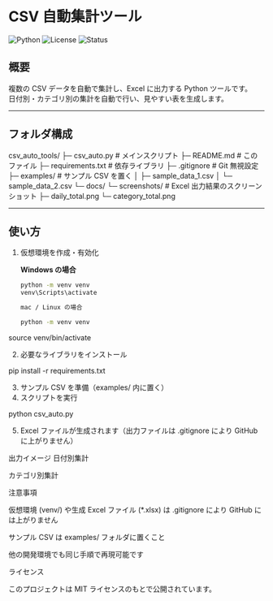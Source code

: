 # CSV 自動集計ツール

![Python](https://img.shields.io/badge/Python-3.9%2B-blue.svg)
![License](https://img.shields.io/badge/License-MIT-green.svg)
![Status](https://img.shields.io/badge/Status-Active-brightgreen.svg)

## 概要
複数の CSV データを自動で集計し、Excel に出力する Python ツールです。  
日付別・カテゴリ別の集計を自動で行い、見やすい表を生成します。

---

## フォルダ構成

csv_auto_tools/
├─ csv_auto.py # メインスクリプト
├─ README.md # このファイル
├─ requirements.txt # 依存ライブラリ
├─ .gitignore # Git 無視設定
├─ examples/ # サンプル CSV を置く
│ ├─ sample_data_1.csv
│ └─ sample_data_2.csv
└─ docs/
└─ screenshots/ # Excel 出力結果のスクリーンショット
├─ daily_total.png
└─ category_total.png


---

## 使い方

1. 仮想環境を作成・有効化  

   **Windows の場合**
   ```bash
   python -m venv venv
   venv\Scripts\activate

   mac / Linux の場合

   python -m venv venv
source venv/bin/activate

2. 必要なライブラリをインストール

pip install -r requirements.txt

3. サンプル CSV を準備（examples/ 内に置く）
4. スクリプトを実行

python csv_auto.py

5. Excel ファイルが生成されます（出力ファイルは .gitignore により GitHub に上がりません）

出力イメージ
日付別集計

カテゴリ別集計

注意事項

仮想環境 (venv/) や生成 Excel ファイル (*.xlsx) は .gitignore により GitHub には上がりません

サンプル CSV は examples/ フォルダに置くこと

他の開発環境でも同じ手順で再現可能です

ライセンス

このプロジェクトは MIT ライセンスのもとで公開されています。